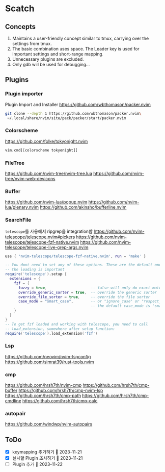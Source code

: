 # Scatch

## Concepts
1. Maintains a user-friendly concept similar to tmux, carrying over the settings from tmux.
2. The basic combination uses space. The Leader key is used for important settings and short-range mapping.
3. Unnecessary plugins are excluded.
4. Only gdb will be used for debugging…

## Plugins

### Plugin importer
Plugin Import and Installer
https://github.com/wbthomason/packer.nvim

```sh
git clone --depth 1 https://github.com/wbthomason/packer.nvim\
 ~/.local/share/nvim/site/pack/packer/start/packer.nvim
```

### Colorscheme
https://github.com/folke/tokyonight.nvim
```sh
vim.cmd[[colorscheme tokyonight]]
```

### FileTree
https://github.com/nvim-tree/nvim-tree.lua
https://github.com/nvim-tree/nvim-web-devicons

### Buffer
https://github.com/nvim-lua/popup.nvim
https://github.com/nvim-lua/plenary.nvim
https://github.com/akinsho/bufferline.nvim

### SearchFile
`telescope`를 사용해서 ripgrep을 integration함
https://github.com/nvim-telescope/telescope.nvim#pickers
https://github.com/nvim-telescope/telescope-fzf-native.nvim
https://github.com/nvim-telescope/telescope-live-grep-args.nvim

```lua
use { 'nvim-telescope/telescope-fzf-native.nvim', run = 'make' }

-- You dont need to set any of these options. These are the default ones. Only
-- the loading is important
require('telescope').setup {
  extensions = {
    fzf = {
      fuzzy = true,                    -- false will only do exact matching
      override_generic_sorter = true,  -- override the generic sorter
      override_file_sorter = true,     -- override the file sorter
      case_mode = "smart_case",        -- or "ignore_case" or "respect_case"
                                       -- the default case_mode is "smart_case"
    }
  }
}
-- To get fzf loaded and working with telescope, you need to call
-- load_extension, somewhere after setup function:
require('telescope').load_extension('fzf')
```

### Lsp
https://github.com/neovim/nvim-lspconfig
https://github.com/simrat39/rust-tools.nvim

### cmp
https://github.com/hrsh7th/nvim-cmp
https://github.com/hrsh7th/cmp-buffer
https://github.com/hrsh7th/cmp-nvim-lsp
https://github.com/hrsh7th/cmp-path
https://github.com/hrsh7th/cmp-cmdline
https://github.com/hrsh7th/cmp-calc

### autopair
https://github.com/windwp/nvim-autopairs

## ToDo
- [x] keymapping 추가하기 📅 2023-11-21 
- [x] 설치할 Plugin 조사하기 📅 2023-11-21 
- [ ] Plugin 추가 📅 2023-11-22 
